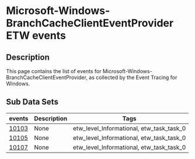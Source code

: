 # Microsoft-Windows-BranchCacheClientEventProvider ETW events

## Description
This page contains the list of events for Microsoft-Windows-BranchCacheClientEventProvider, as collected by the Event Tracing for Windows.

## Sub Data Sets
|events|Description|Tags|
|---|---|---|
|[10103](events/event-10103.md)|None|etw_level_Informational, etw_task_task_0|
|[10105](events/event-10105.md)|None|etw_level_Informational, etw_task_task_0|
|[10107](events/event-10107.md)|None|etw_level_Informational, etw_task_task_0|

